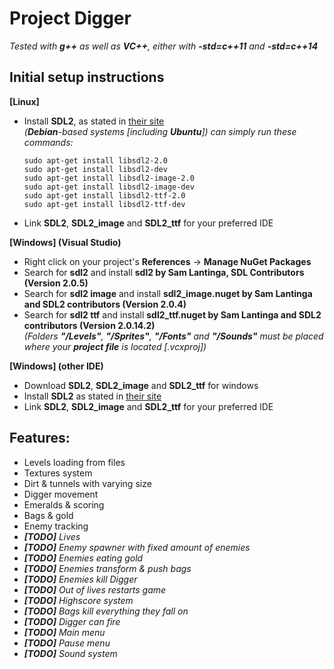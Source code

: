 # Project Digger

*Tested with **g++** as well as **VC++**, either with **-std=c++11** and **-std=c++14***

## Initial setup instructions
**[Linux]**
 - Install **SDL2**, as stated in [their site](https://wiki.libsdl.org/Installation)  
   *(**Debian**-based systems [including **Ubuntu**]) can simply run these commands:*
    ```
    sudo apt-get install libsdl2-2.0
    sudo apt-get install libsdl2-dev
    sudo apt-get install libsdl2-image-2.0
    sudo apt-get install libsdl2-image-dev
    sudo apt-get install libsdl2-ttf-2.0
    sudo apt-get install libsdl2-ttf-dev
    ```
 - Link **SDL2**, **SDL2_image** and **SDL2_ttf** for your preferred IDE
 
**[Windows] (Visual Studio)**
 - Right click on your project's **References** -> **Manage NuGet Packages**
 - Search for **sdl2** and install **sdl2 by Sam Lantinga, SDL Contributors (Version 2.0.5)**
 - Search for **sdl2 image** and install **sdl2_image.nuget by Sam Lantinga and SDL2 contributors (Version 2.0.4)**
 - Search for **sdl2 ttf** and install **sdl2_ttf.nuget by Sam Lantinga and SDL2 contributors (Version 2.0.14.2)**  
 *(Folders **"/Levels"**, **"/Sprites"**, **"/Fonts"** and **"/Sounds"** must be placed where your **project file** is located [.vcxproj])*

**[Windows] (other IDE)**
 - Download **SDL2**, **SDL2_image** and **SDL2_ttf** for windows
 - Install **SDL2** as stated in [their site](https://wiki.libsdl.org/Installation)
 - Link **SDL2**, **SDL2_image** and **SDL2_ttf** for your preferred IDE


## Features:
 - Levels loading from files
 - Textures system
 - Dirt & tunnels with varying size
 - Digger movement
 - Emeralds & scoring
 - Bags & gold
 - Enemy tracking
 - ***[TODO]** Lives*
 - ***[TODO]** Enemy spawner with fixed amount of enemies*
 - ***[TODO]** Enemies eating gold*
 - ***[TODO]** Enemies transform & push bags*
 - ***[TODO]** Enemies kill Digger*
 - ***[TODO]** Out of lives restarts game*
 - ***[TODO]** Highscore system*
 - ***[TODO]** Bags kill everything they fall on*
 - ***[TODO]** Digger can fire*
 - ***[TODO]** Main menu*
 - ***[TODO]** Pause menu* 
 - ***[TODO]** Sound system*

